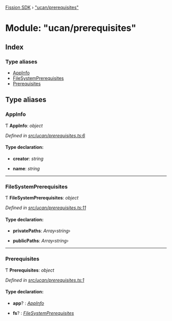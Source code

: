 [Fission SDK](../README.md) › ["ucan/prerequisites"](_ucan_prerequisites_.md)

# Module: "ucan/prerequisites"

## Index

### Type aliases

* [AppInfo](_ucan_prerequisites_.md#appinfo)
* [FileSystemPrerequisites](_ucan_prerequisites_.md#filesystemprerequisites)
* [Prerequisites](_ucan_prerequisites_.md#prerequisites)

## Type aliases

###  AppInfo

Ƭ **AppInfo**: *object*

*Defined in [src/ucan/prerequisites.ts:6](https://github.com/fission-suite/webnative/blob/935d7b8/src/ucan/prerequisites.ts#L6)*

#### Type declaration:

* **creator**: *string*

* **name**: *string*

___

###  FileSystemPrerequisites

Ƭ **FileSystemPrerequisites**: *object*

*Defined in [src/ucan/prerequisites.ts:11](https://github.com/fission-suite/webnative/blob/935d7b8/src/ucan/prerequisites.ts#L11)*

#### Type declaration:

* **privatePaths**: *Array‹string›*

* **publicPaths**: *Array‹string›*

___

###  Prerequisites

Ƭ **Prerequisites**: *object*

*Defined in [src/ucan/prerequisites.ts:1](https://github.com/fission-suite/webnative/blob/935d7b8/src/ucan/prerequisites.ts#L1)*

#### Type declaration:

* **app**? : *[AppInfo](_ucan_prerequisites_.md#appinfo)*

* **fs**? : *[FileSystemPrerequisites](_ucan_prerequisites_.md#filesystemprerequisites)*
